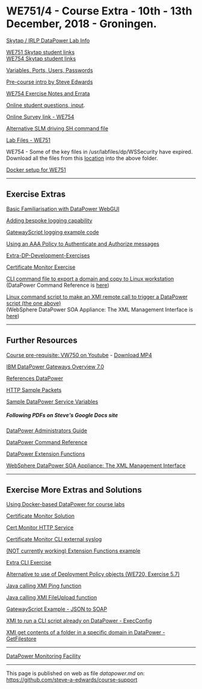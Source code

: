 # WE751/4 - Course Extra - 10th - 13th December, 2018 - Groningen.

[Skytap / IRLP DataPower Lab Info](https://docs.google.com/document/d/e/2PACX-1vTkYdV767hCbGRRPRicC7TDzXmKEAcQaFYkKkbHN_YTGHw7Nn_UAqjB9yj0nuPw-XJLLEKCh9tsOiy2/pub "Brief overview of the Ubuntu Desktop and DataPower remote images.")

[WE751 Skytap student links](https://github.com/steve-a-edwards/we751/blob/master/class-info/2018-12-10.md "Click this link to see the student links to the IRLP Labs.")  
[WE754 Skytap student links](https://github.com/steve-a-edwards/we754/blob/master/class-info/2018-12-13.md "Click this link to see the student links to the IRLP Labs.")  

[Variables, Ports, Users, Passwords](https://docs.google.com/document/d/e/2PACX-1vS5lZHs2tdYqQfV69FIBwk8be_IxIjSFe_7h_72iavp4TElK0f8QCEsmmosyn3Z5VYcOEAQ8QUT4XVD/pub "Values for WE751, WE752, WE753, WE754 Exercises.")

[Pre-course intro by Steve Edwards](https://drive.google.com/open?id=15xFNTXAw26AHOB83B1Eqoa907ICdcqBa)

<!--
[WE751 Exercise Notes and Errata](https://docs.google.com/document/d/e/2PACX-1vSc_FPl2vCypuEtKs-822e7skjTG_PYZHI11TaQ9leyg_RYyzNU650hHm69KK2Vu2hkF9svULuCMOtT/pub)
-->

[WE754 Exercise Notes and Errata](https://docs.google.com/document/d/e/2PACX-1vTph5P1nmoCDmLv_Ex6RaK61ZMek9Ob3qEEQT0a-z_xF7bGwuJ6xv8ospNaBBN7eMidPHFMnSVB_ask/pub)

[Online student questions, input](https://docs.google.com/document/d/1sSljg4K5qNYO0lbjifHV2Xim9MvnJn3sNtFL7Gb5z00/edit?usp=sharing).

<!--
[Online Survey link - WE751](https://globalknowledge.az1.qualtrics.com/jfe/form/SV_2l9xxtKvLOyJCKN?EVENTID=NL162661)
-->

[Online Survey link - WE754](https://globalknowledge.az1.qualtrics.com/jfe/form/SV_2l9xxtKvLOyJCKN?EVENTID=NL162662)

<!--
[Online Survey link - 2](http://www.metricsthatmatter.com/globalknne75 "Click this link to do the evaluation. Not available until the last day.")
-->

[Alternative SLM driving SH command file](https://github.com/steve-a-edwards/we751/blob/master/driveSLM-WE751.sh)

[Lab Files - WE751](https://drive.google.com/open?id=1SddqTzCAbi6CJFWpIviQlo9ul0KP4Wmn "Take away lab files in a ZIP (click this link, then click Download link at the top right of the page).")

WE754 - Some of the key files in /usr/labfiles/dp/WSSecurity have expired.  
Download all the files from this [location](https://github.com/steve-a-edwards/we754/tree/master/updated-keys) into the above folder.  

[Docker setup for WE751](https://docs.google.com/document/d/e/2PACX-1vRV0CsvOjrHi73y9rSqdbWtAUuw_CKY9FUx7N1cJYDU1e7i2ekiqACknU2c2bjBKIt_mLxxYMnicQqc/pub)

---
## Exercise Extras

[Basic Familiarisation with DataPower WebGUI](https://docs.google.com/document/d/13rxAq57LTh6gDvXbtAWtdGpq71U8hvMJYro-DQ3Ax-s/pub "Exploring DataPower features.")

[Adding bespoke logging capability](https://github.com/steve-a-edwards/we751/blob/master/extra-exercises/error-handling-log.xsl "Instructions are in the XSL file.")


[GatewayScript logging example code](https://github.com/steve-a-edwards/GatewayScript-Examples/blob/master/7.2/console-log-own-category.js "Log entry triggering using specific category.")

[Using an AAA Policy to Authenticate and Authorize messages](https://docs.google.com/document/d/e/2PACX-1vRiP1KJbHpwNsOv0VZVLGrGWO2Fxm0U5WhuX_q2m1FgjFvl6i5niJTQqutdBdGCCu-NkXvKS4QroUQK/pub "Augments existing HelloWorld MPGW.")

[Extra-DP-Development-Exercises](https://docs.google.com/document/d/e/2PACX-1vSGRFk7b1xfEF9JlFCshlwBeLtSViPqjEAJ8qTc9A1EkeK3R9uyRYrMXY1_wqJ8SphjKFj1lIT2mxPf/pub "HTTP Service, side calls ... .")

[Certificate Monitor Exercise](https://docs.google.com/document/d/1__F2cUCBpwJQhDnasWLTCYUUo3Cym_YU3R-fQmtxQKw/pub "This exercise require logging in as user *sysadmin*.")

[CLI command file to export a domain and copy to Linux workstation](https://docs.google.com/document/d/e/2PACX-1vQiDAh-grlfECZpVXCELdN6AUxScO8uNEjGaJiAIbXywUDLRQtSca_i88X54h3yClpeQf5RJ_WXJjIX/pub)   
(DataPower Command Reference is [here](https://drive.google.com/file/d/0B3s7NxeB9e0ZRXQ1dUZuVjRlZmc/view?usp=sharing "XI50, 3.8.1, June 2010."))

[Linux command script to make an XMI remote call to trigger a DataPower script (the one above)](https://github.com/steve-a-edwards/we761/blob/master/sample-sh-code/xmi-ExecConfig.sh)   
(WebSphere DataPower SOA Appliance: The XML Management Interface is [here](https://drive.google.com/file/d/0B3s7NxeB9e0ZNWFoT3VkbjJtMWc/view?usp=sharing "XI50, 3.7, September 2008."))


---
## Further Resources

[Course pre-requisite: VW750 on Youtube](https://www.youtube.com/watch?v=yYk5Bzuie4g "IBM DataPower Gateway Appliance V7.5.0 Technical Introduction by Jim Brown, Mar 2016  - Youtube (49:02).") - 
[Download MP4](https://drive.google.com/file/d/1reYHhno9-ocaEMovpQPtnaYY4UwWaeQu/view "Download MP4")


[IBM DataPower Gateways Overview 7.0](https://drive.google.com/open?id=0B3s7NxeB9e0ZelFETkRCWmZaT3c "More concise overview of DataPower and supported technologies.")

[References DataPower](https://docs.google.com/document/pub?id=17BJWdE56IrUkiQExRFktQWqD2-gQOpBxqVpQ-7eLmu0 "Compiled by Steve for over 10 years.")

[HTTP Sample Packets](https://drive.google.com/file/d/0B3s7NxeB9e0ZdkN0bERRZjZGZm8/edit?usp=sharing "Samples showing HTTP methods, HTTP headers, URIs, content, ...")

[Sample DataPower Service Variables](https://github.com/steve-a-edwards/course-support/blob/master/sample-datapower-service-vars.md "As may be seen in the multistep probe.")

##### Following PDFs on Steve's Google Docs site  
[DataPower Administrators Guide](https://drive.google.com/file/d/0B3s7NxeB9e0ZVnZ1UExMSnBxNUU/view?usp=sharing "XI50, 3.8.1, June 2010.")

[DataPower Command Reference](https://drive.google.com/file/d/0B3s7NxeB9e0ZRXQ1dUZuVjRlZmc/view?usp=sharing "XI50, 3.8.1, June 2010.")

[DataPower Extension Functions](https://drive.google.com/file/d/0B3s7NxeB9e0ZSkdVbDF0eFUxaE0/view?usp=sharing "XI50, 3.8.1, August 2010.")

[WebSphere DataPower SOA Appliance: The XML Management Interface](https://drive.google.com/file/d/0B3s7NxeB9e0ZNWFoT3VkbjJtMWc/view?usp=sharing "XI50, 3.7, September 2008.")

---
## Exercise More Extras and Solutions

[Using Docker-based DataPower for course labs](https://docs.google.com/document/d/e/2PACX-1vRV0CsvOjrHi73y9rSqdbWtAUuw_CKY9FUx7N1cJYDU1e7i2ekiqACknU2c2bjBKIt_mLxxYMnicQqc/pub "Shows how to set up a Docker-based DataPower and carry out the course labs.")

[Certificate Monitor Solution](https://docs.google.com/document/d/1gJw9D7yPTKfvnNKHPTiRO5rIrA90y9UtlGkQyYyEWZc/pub)

[Cert Monitor HTTP Service](https://docs.google.com/document/d/1gnTpya776wh0nYOhPBWPvZOwKrrBn34Ndl6lAjhO0Cw/pub "A service giving access to a log file, without having to login to DataPower.")

[Certificate Monitor CLI external syslog](https://docs.google.com/document/d/1lKNC6ehkyI7NrjT75sb-OvDVRT7nSNpR9eJSxSjdJf0/pub)

[(NOT currently working) Extension Functions example](https://docs.google.com/document/d/1hQnJWln_Dom4sadZpwgQQi7IwJAMJ0l2TOn53Ik2gcY/pub)

[Extra CLI Exercise](https://docs.google.com/document/d/1zjyVUejlf5z8ccDGr1RlcCsiLVt1qFDK7we6FNODsA4/pub)

[Alternative to use of Deployment Policy objects (WE720, Exercise 5.7)](https://docs.google.com/document/d/1q9slRFciYfYjxjn7hC2PnFK_dd5R5P63kbiGP_ow8ZM/pub "CLI to change configuration in another domain: change-configuration-studentnn_import_domain.cfg") 

[Java calling XMI Ping function](https://docs.google.com/document/d/1y7jkuigh-pXSOE8xQDjaTolRPOpUCkHSHtpfUU87yoE/pub "Ping-Using-WSDL-Generated-Java.")

[Java calling XMI FileUpload function](https://docs.google.com/document/d/1K4S1LXZTq5YMtuKLZFBS2zAYiWIH0OMCvgkfzlcbif4/pub "FileUpload-Using-WSDL-Generated-Java.")

[GatewayScript Example  - JSON to SOAP](https://docs.google.com/document/d/1QB_nugvVLhaJ6OmLXUgb5J-WHhmB9T6SqmV3Bn4_G6o/pub)  

[XMI to run a CLI script already on DataPower - ExecConfig](https://docs.google.com/document/d/1UNOIY4jWCPZajk0dQ0q06_rbnejOAiNwddqywpttv10/pub)

[XMI get contents of a folder in a specific domain in DataPower - GetFilestore](https://docs.google.com/document/d/1JsSblUBIcpjOeGhJkHpKfuhqBF4szC8hAW4NBLuGL_o/pub)

---

[DataPower Monitoring Facility](http://www.escala-live.co.uk:84 "This is a DataPower-based service, using XMI to find the status of other DataPowers. Try the SVG links using Firefox or Chrome.")

---

This page is published on web as file *datapower.md* on: <https://github.com/steve-a-edwards/course-support>  
